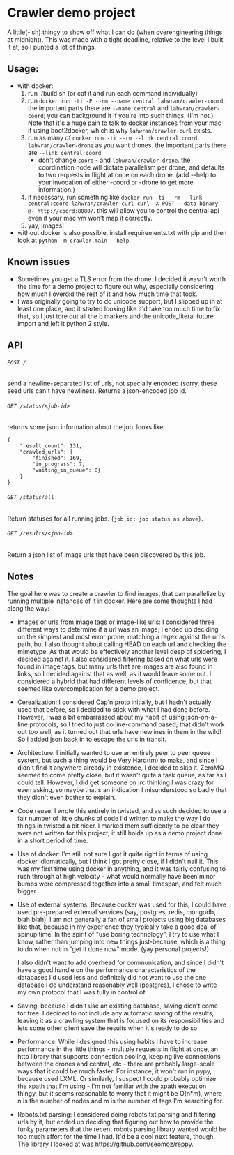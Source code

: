 Crawler demo project
====================

A little(-ish) thingy to show off what I can do (when overengineering things
at midnight). This was made with a tight deadline, relative to the level I
built it at, so I punted a lot of things.

Usage:
------

- with docker:
    1. run ./build.sh (or cat it and run each command individually)
    2. run `docker run -ti -P --rm --name central lahwran/crawler-coord`. the
        important parts there are `--name central` and `lahwran/crawler-coord`;
        you can background it if you're into such things. (I'm not.) Note that
        it's a huge pain to talk to docker instances from your mac if using
        boot2docker, which is why `lahwran/crawler-curl` exists.
    3. run as many of `docker run -ti --rm --link central:coord lahwran/crawler-drone`
        as you want drones. the important parts there are `--link central:coord`
        - don't change `coord` - and `lahwran/crawler-drone`. the coordination
        node will dictate parallelism per drone, and defaults to two requests
        in flight at once on each drone. (add --help to your invocation of
        either -coord or -drone to get more information.)
    4. if necessary, run something like `docker run -ti --rm --link central:coord lahwran/crawler-curl curl -X POST --data-binary @- http://coord:8080/`.
        this will allow you to control the central api even if your mac vm won't
        map it correctly.
    5. yay, images!
- without docker is also possible, install requirements.txt with pip and then
    look at `python -m crawler.main --help`.

Known issues
------------

- Sometimes you get a TLS error from the drone. I decided it wasn't worth the
    time for a demo project to figure out why, especially considering how much
    I overdid the rest of it and how much time that took.
- I was originally going to try to do unicode support, but I slipped up
    in at least one place, and it started looking like it'd take too much time
    to fix that, so I just tore out all the b markers and the unicode_literal
    future import and left it python 2 style.
    

API
---

###### `POST /`

send a newline-separated list of urls, not specially encoded (sorry, these
seed urls can't have newlines). Returns a json-encoded job id.

###### `GET /status/<job-id>`

returns some json information about the job. looks like:

    {
        "result_count": 131,
        "crawled_urls": {
            "finished": 169,
            "in_progress": 7,
            "waiting_in_queue": 0}
        }
    }

###### `GET /status/all`

Return statuses for all running jobs. `{job id: job status as above}`.


###### `GET /results/<job-id>`

Return a json list of image urls that have been discovered by this job.


Notes
-----

The goal here was to create a crawler to find images, that can parallelize
by running multiple instances of it in docker. Here are some thoughts I had
along the way:

- Images or urls from image tags or image-like urls: I considered three
    different ways to determine if a url was an image; I ended up deciding
    on the simplest and most error prone, matching a regex against the url's
    path, but I also thought about calling HEAD on each url and checking the
    mimetype. As that would be effectively another level deep of spidering,
    I decided against it. I also considered filtering based on what urls were
    found in image tags, but many urls that are images are also found in links,
    so I decided against that as well, as it would leave some out. I considered
    a hybrid that had different levels of confidence, but that seemed like
    overcomplication for a demo project.
- Cerealization: I considered Cap'n proto initially, but I hadn't actually used
    that before, so I decided to stick with what I had done before. However,
    I was a bit embarrassed about my habit of using json-on-a-line protocols,
    so I tried to just do line-command based; that didn't work out too well,
    as it turned out that urls have newlines in them in the wild! So I added
    json back in to escape the urls in transit.
- Architecture: I initially wanted to use an entirely peer to peer queue
    system, but such a thing would be Very Hard(tm) to make, and since I
    didn't find it anywhere already in existence, I decided to skip it. ZeroMQ
    seemed to come pretty close, but it wasn't quite a task queue, as far as I
    could tell. However, I did get someone on irc thinking I was crazy for
    even asking, so maybe that's an indication I misunderstood so badly that
    they didn't even bother to explain.
- Code reuse: I wrote this entirely in twisted, and as such decided to use a
    fair number of little chunks of code I'd written to make the way I do
    things in twisted a bit nicer. I marked them sufficiently to be clear they
    were not written for this project; it still holds up as a demo project
    done in a short period of time.
- Use of docker: I'm still not sure I got it quite right in terms of using
    docker idiomatically, but I think I got pretty close, if I didn't nail it.
    This was my first time using docker in anything, and it was fairly
    confusing to rush through at high velocity - what would normally have been
    minor bumps were compressed together into a small timespan, and felt much
    bigger.
- Use of external systems: Because docker was used for this, I could have used
    pre-prepared external services (say, postgres, redis, mongodb, blah blah).
    I am not generally a fan of small projects using big databases like that,
    because in my experience they typically take a good deal of spinup time.
    In the spirit of "use boring technology", I try to use what I know, rather
    than jumping into new things just-because, which is a thing to do when not
    in "get it done now" mode. (yay personal projects!)

    I also didn't want to add overhead for communication, and since I didn't
    have a good handle on the performance characteristics of the databases I'd
    used less and definitely did not want to use the one database I do
    understand reasonably well (postgres), I chose to write my own protocol
    that I was fully in control of.
- Saving: because I didn't use an existing database, saving didn't come for
    free. I decided to not include any automatic saving of the results, leaving
    it as a crawling system that is focused on its responsibilities and lets
    some other client save the results when it's ready to do so.
- Performance: While I designed this using habits I have to increase
    performance in the little things - multiple requests in flight at once,
    an http library that supports connection pooling, keeping live connections
    between the drones and central, etc - there are probably large-scale ways
    that it could be much faster. For instance, it won't run in pypy, because
    used LXML. Or similarly, I suspect I could probably optimize the xpath
    that I'm using - I'm not familiar with the xpath execution thingy, but it
    seems reasonable to worry that it might be O(n*m), where n is the number of
    nodes and m is the number of tags I'm searching for.
- Robots.txt parsing: I considered doing robots.txt parsing and filtering urls
    by it, but ended up deciding that figuring out how to provide the funky
    parameters that the recent robots parsing library wanted would be too
    much effort for the time I had. It'd be a cool next feature, though.
    The library I looked at was https://github.com/seomoz/reppy.
